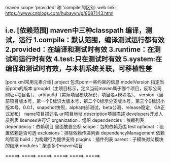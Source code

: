 maven scope 'provided' 和 ‘compile’的区别:
web link: https://www.cnblogs.com/hubavyn/p/8087143.html

i.e.
[依赖范围]
maven中三种classpath 
编译，测试，运行 
1.compile：默认范围，编译测试运行都有效 
2.provided：在编译和测试时有效 
3.runtime：在测试和运行时有效 
4.test:只在测试时有效 
5.system:在编译和测试时有效，与本机系统关联，可移植性差
---
[pom.xml常用元素介绍]
project 包含pom一些约束的信息 
modelVersion 指定当前pom的版本 
groupId（主项目标示，定义当前maven属于哪个项目，反写公司网址+项目名）、 
artifactId（实际项目模块标识，项目名+模块名）、 
version（当前项目版本号，第一个0标识大版本号，第二个0标示分支版本号，第三个0标识小版本号，0.0.1，snapshot快照，alpha内部测试，beta公测，release稳定，GA正式发布） 
name项目描述名 
url项目地址 
description项目描述 
developers开发人员列表 
licenses许可证 
organization：组织 
dependencies：依赖列表 
dependency：依赖项目 里面放置坐标 
scope：包的依赖范围 test 
optional ：设置依赖是否可选 
exclusions：排除依赖传递列表 
dependencyManagement 依赖的管理 
build：为构建行为提供支持 
plugins：插件列表 
parent：子模块对父模块的继承 
modules：聚合多个maven项目


 =====> =====> =====> =====> =====> =====>



































